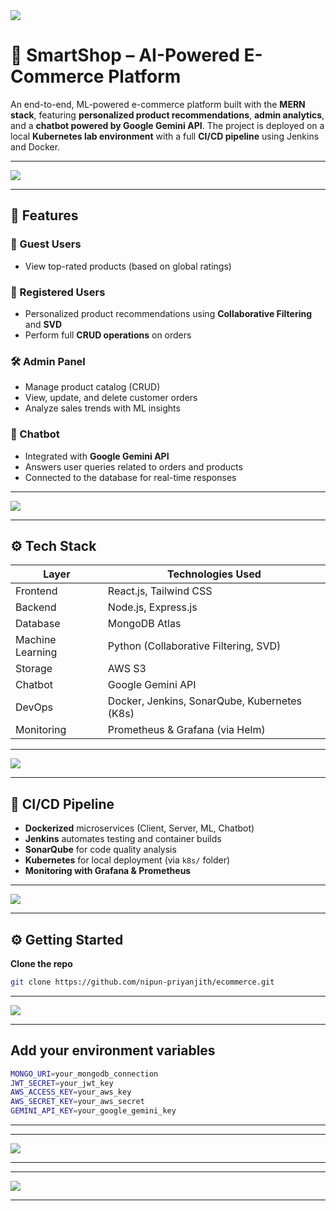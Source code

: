 <img src="https://github.com/nipun-priyanjith/ecommerce/blob/main/images/Picture4.jpg">



# 🛒 SmartShop – AI-Powered E-Commerce Platform

An end-to-end, ML-powered e-commerce platform built with the **MERN stack**, featuring **personalized product recommendations**, **admin analytics**, and a **chatbot powered by Google Gemini API**. The project is deployed on a local **Kubernetes lab environment** with a full **CI/CD pipeline** using Jenkins and Docker.

---
<img src="https://github.com/nipun-priyanjith/ecommerce/blob/main/images/Screenshot%202025-04-09%20194227.png">

---

## 🚀 Features

### 👥 Guest Users
- View top-rated products (based on global ratings)

### 🔐 Registered Users
- Personalized product recommendations using **Collaborative Filtering** and **SVD**
- Perform full **CRUD operations** on orders

### 🛠️ Admin Panel
- Manage product catalog (CRUD)
- View, update, and delete customer orders
- Analyze sales trends with ML insights

### 🤖 Chatbot
- Integrated with **Google Gemini API**
- Answers user queries related to orders and products
- Connected to the database for real-time responses

---
<img src="https://github.com/nipun-priyanjith/ecommerce/blob/main/images/g.png">

---

## ⚙️ Tech Stack

| Layer        | Technologies Used                                |
|--------------|--------------------------------------------------|
| Frontend     | React.js, Tailwind CSS                           |
| Backend      | Node.js, Express.js                              |
| Database     | MongoDB Atlas                                    |
| Machine Learning | Python (Collaborative Filtering, SVD)        |
| Storage      | AWS S3                                           |
| Chatbot      | Google Gemini API                                |
| DevOps       | Docker, Jenkins, SonarQube, Kubernetes (K8s)     |
| Monitoring   | Prometheus & Grafana (via Helm)                  |

---

<img src="https://github.com/nipun-priyanjith/ecommerce/blob/main/images/Screenshot%202025-04-09%20191036.png">

---

## 🔁 CI/CD Pipeline

- **Dockerized** microservices (Client, Server, ML, Chatbot)
- **Jenkins** automates testing and container builds
- **SonarQube** for code quality analysis
- **Kubernetes** for local deployment (via `k8s/` folder)
- **Monitoring with Grafana & Prometheus**

---

<img src="https://github.com/nipun-priyanjith/ecommerce/blob/main/images/Screenshot%202025-04-09%20085131.png">

---





## ⚙️ Getting Started

 **Clone the repo**
   ```bash
   git clone https://github.com/nipun-priyanjith/ecommerce.git

   ```

---
<img src="https://github.com/nipun-priyanjith/ecommerce/blob/main/images/a6.png">

---



##  Add your environment variables
   ```bash
MONGO_URI=your_mongodb_connection
JWT_SECRET=your_jwt_key
AWS_ACCESS_KEY=your_aws_key
AWS_SECRET_KEY=your_aws_secret
GEMINI_API_KEY=your_google_gemini_key
  ```

---


---
<img src="https://github.com/nipun-priyanjith/ecommerce/blob/main/images/Picture9.jpg">

---


---
<img src="https://github.com/nipun-priyanjith/ecommerce/blob/main/images/Screenshot%202025-04-05%20183644.png">

---
